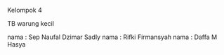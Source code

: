 Kelompok 4

TB warung kecil

nama : Sep Naufal Dzimar Sadly
nama : Rifki Firmansyah
nama : Daffa M Hasya
